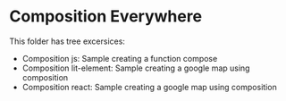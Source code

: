 # Composition Everywhere

This folder has tree excersices:

* Composition js: Sample creating a function compose
* Composition lit-element: Sample creating a google map using composition
* Composition react: Sample creating a google map using composition
